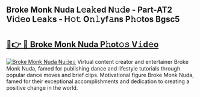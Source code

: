 ## Broke Monk Nuda L𝚎a𝚔ed N𝚞𝚍e - Part-AT2 Vi𝚍𝚎o L𝚎a𝚔s - H𝚘𝚝 O𝚗𝚕yf𝚊ns P𝚑𝚘tos Bgsc5

# <h2><a href="http://kfesabt.oniu.top/?m=Broke+Monk+Nuda">🔗👉 🔴 Broke Monk Nuda P𝚑ot𝚘𝚜 V𝚒d𝚎o</a></h2>

[![Broke Monk Nuda Nu𝚍e𝚜](https://i.imgur.com/0qMVB7G.gif)](http://kfesabt.oniu.top/?m=Broke+Monk+Nuda)
Virtual content creator and entertainer Broke Monk Nuda, famed for publishing dance and lifestyle tutorials through popular dance moves and brief clips. Motivational figure Broke Monk Nuda, famed for their exceptional accomplishments and dedication to creating a positive change in the world.  
